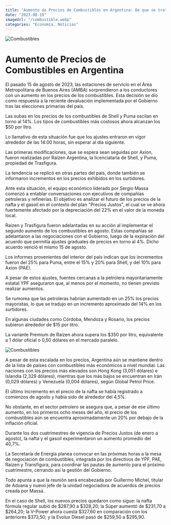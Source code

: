 ```yaml
---
title: "Aumento de Precios de Combustibles en Argentina: De que se trata?"
date: "2023-08-19"
imageUrl: "/combustible.webp"
categories: "Economía, Noticias"
---
```

![Combustibles](/estaciones-servicio.webp)
# Aumento de Precios de Combustibles en Argentina

El pasado 15 de agosto de 2023, las estaciones de servicio en el Área Metropolitana de Buenos Aires (AMBA) sorprendieron a los conductores con un aumento en los precios de los combustibles. Esta decisión se dio como respuesta a la reciente devaluación implementada por el Gobierno tras las elecciones primarias del país.

Las subas en los precios de los combustibles de Shell y Puma oscilan en torno al 14%. Los tipos de combustibles más costosos ahora alcanzan los $50 por litro.

Lo llamativo de esta situación fue que los ajustes entraron en vigor alrededor de las 14:00 horas, sin esperar al día siguiente.

Las primeras modificaciones, que se espera sean seguidas por Axion, fueron realizadas por Raízen Argentina, la licenciataria de Shell, y Puma, propiedad de Trasfigura.

La tendencia se replicó en otras partes del país, donde también se informaron incrementos en los precios exhibidos en los surtidores.

Ante esta situación, el equipo económico liderado por Sergio Massa comenzó a entablar conversaciones con ejecutivos de compañías petroleras y refinerías. El objetivo es analizar el futuro de los precios de la nafta y el gasoil en el contexto del plan "Precios Justos", el cual se ve ahora fuertemente afectado por la depreciación del 22% en el valor de la moneda local.

Raízen y Trasfigura fueron adelantadas en su acción al implementar el segundo aumento de los combustibles en agosto. Estas compañías se adelantaron a las negociaciones con el Gobierno, luego de la expiración del acuerdo que permitía ajustes graduales de precios en torno al 4%. Dicho acuerdo venció el mismo 15 de agosto.

Los informes provenientes del interior del país indican que los incrementos fueron del 25% para Puma, entre el 15% y 20% para Shell, y del 10% para Axion (PAE).

A pesar de estos ajustes, fuentes cercanas a la petrolera mayoritariamente estatal YPF aseguraron que, al menos por el momento, no tienen previsto realizar aumentos.

Se rumorea que las petroleras habrían aumentado en un 25% los precios mayoristas, lo que se tradujo en un incremento aproximado del 14% en los surtidores.

En algunas ciudades como Córdoba, Mendoza y Rosario, los precios subieron alrededor de $15 por litro.

La variante Premium de Raízen ahora supera los $350 por litro, equivalente a 1 dólar oficial o 0,50 dólares en el mercado paralelo.

![Combustibles](/combustible.webp)


A pesar de esta escalada en los precios, Argentina aún se mantiene dentro de la lista de países con combustibles más económicos a nivel mundial. Las naciones con los precios más elevados son Hong Kong (3,051 dólares) e Islandia (2,329 dólares), mientras que los más bajos se encuentran en Irán (0,029 dólares) y Venezuela (0,004 dólares), según Global Petrol Price.

El último incremento en el precio de la nafta se había registrado a comienzos de agosto y había sido de alrededor del 4,5%.

No obstante, en el sector petrolero se asegura que, a pesar de ese último aumento, en los primeros ocho meses del año, el precio de los combustibles aún se encuentra aproximadamente un 20% por debajo de la inflación oficial.

Durante los dos cuatrimestres de vigencia de Precios Justos (de enero a agosto), la nafta y el gasoil experimentaron un aumento promedio del 40,7%.

La Secretaría de Energía planea convocar en las próximas horas a la mesa de negociación de combustibles, integrada por los directivos de YPF, PAE, Raízen y Transfigura, para coordinar las pautas de aumento para el próximo cuatrimestre, cerrando así la gestión del Gobierno.

Todo apunta a que la reunión será encabezada por Guillermo Michel, titular de Aduana y nuevo jefe de la unidad negociadora de acuerdos de precios creada por Massa.

En el caso de Shell, los nuevos precios quedaron como sigue: la nafta fórmula regular subió de $287,90 a $328,20; la Súper aumentó de $231,70 a $264,20; la V-Power ahora cuesta $327,60 en comparación con los anteriores $373,50; y la Evolux Diesel pasó de $259,50 a $295,90.
